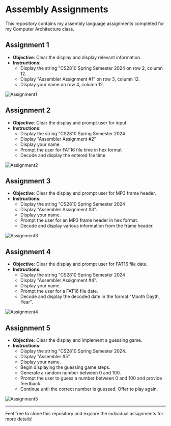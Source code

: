 # Assembly Assignments

This repository contains my assembly language assignments completed for my Computer Architecture class.

## Assignment 1

- **Objective**: Clear the display and display relevant information.
- **Instructions**:
  - Display the string "CS2810 Spring Semester 2024 on row 2, column 12.
  - Display "Assembler Assignment #1" on row 3, column 12.
  - Display your name on row 4, column 12.
 
![Assignment1](https://github.com/Bradon-Barfuss/Assembly-Programs-/raw/main/Assembly%201%20Hello%20World/FirstAssignmentPicture.png)

## Assignment 2

- **Objective**: Clear the display and prompt user for input.
- **Instructions**:
  - Display the string "CS2810 Spring Semester 2024
  - Display "Assembler Assignment #2"
  - Display your name
  - Prompt the user for FAT16 file time in hex format
  - Decode and display the entered file time

![Assignment2](https://github.com/Bradon-Barfuss/Assembly-Programs-/raw/main/Assembly%202%20FAT16%20File%20time%20decoding/Fat16TimeFilePicture.png)


## Assignment 3

- **Objective**: Clear the display and prompt user for MP3 frame header.
- **Instructions**:
  - Display the string "CS2810 Spring Semester 2024
  - Display "Assembler Assignment #3".
  - Display your name.
  - Prompt the user for an MP3 frame header in hex format.
  - Decode and display various information from the frame header.

![Assignment3](https://github.com/Bradon-Barfuss/Assembly-Programs-/raw/main/Assembly%203%20MP3%20Frame%20Header%20decoding/MP3FilePicture.png)

## Assignment 4

- **Objective**: Clear the display and prompt user for FAT16 file date.
- **Instructions**:
  - Display the string "CS2810 Spring Semester 2024
  - Display "Assembler Assignment #4".
  - Display your name.
  - Prompt the user for a FAT16 file date.
  - Decode and display the decoded date in the format "Month Dayth, Year".

![Assignment4](https://github.com/Bradon-Barfuss/Assembly-Programs-/raw/main/Assembly%204%20FAT16%20File%20Date%20Decoding/DataFat16Picture.png)

## Assignment 5

- **Objective**: Clear the display and implement a guessing game.
- **Instructions**:
  - Display the string "CS2810 Spring Semester 2024.
  - Display "Assembler #5".
  - Display your name.
  - Begin displaying the guessing game steps.
  - Generate a random number between 0 and 100.
  - Prompt the user to guess a number between 0 and 100 and provide feedback.
  - Continue until the correct number is guessed. Offer to play again.

![Assignment5](https://github.com/Bradon-Barfuss/Assembly-Programs-/raw/main/Assembly%205%20Number%20Guessing%20Game/GuessingGamePicture.png)

---

Feel free to clone this repository and explore the individual assignments for more details!
